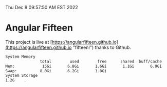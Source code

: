 Thu Dec  8 09:57:50 AM EST 2022

# Angular Fifteen


This project is live at [https://angularfifteen.github.io](https://angularfifteen.github.io "fifteen!") thanks to Github.

```bash
System Memory
               total        used        free      shared  buff/cache   available
Mem:            15Gi       6.8Gi       1.6Gi       1.1Gi       6.9Gi       6.8Gi
Swap:          8.0Gi       6.2Gi       1.8Gi
System Storage
1.2G	.
```
